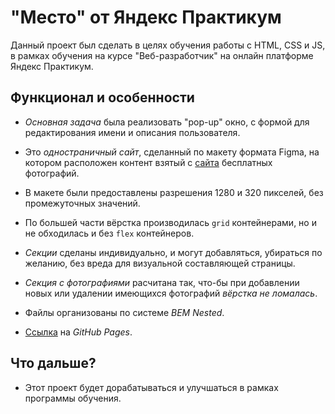 # "Место" от Яндекс Практикум

Данный проект был сделать в целях обучения работы с HTML, CSS и JS, в рамках обучения на курсе "Веб-разработчик" на онлайн платформе Яндекс Практикум.

## Функционал и особенности

* *Основная задача* была реализовать "pop-up" окно, с формой для редактирования имени и описания пользователя.

* Это *одностраничный сайт*, сделанный по макету формата Figma, на котором расположен контент взятый с [сайта](https://unsplash.com) бесплатных фотографий.

* В макете были предоставлены разрешения 1280 и 320 пикселей, без промежуточных значений.

* По большей части вёрстка производилась ```grid``` контейнерами, но и не обходилась и без ```flex``` контейнеров.

* *Секции* сделаны индивидуально, и могут добавляться, убираться по желанию, без вреда для визуальной составляющей страницы.

* *Секция с фотографиями* расчитана так, что-бы при добавлении новых или удалении имеющихся фотографий *вёрстка не ломалась*.

* Файлы организованы по системе *BEM Nested*.

* [Ссылка](https://smokysvyat.github.io/mesto/) на *GitHub Pages*.

## Что дальше?

* Этот проект будет дорабатываться и улучшаться в рамках программы обучения.

